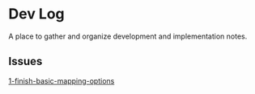 # Dev Log

A place to gather and organize development and implementation notes.

## Issues

[1-finish-basic-mapping-options](./1-finish-basic-mapping-options/1-finish-basic-mapping-options-devlog.md)